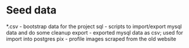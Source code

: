 # Seed data

*.csv - bootstrap data for the project
sql - scripts to import/export mysql data and do some cleanup
export - exported mysql data as csv; used for import into postgres
pix - profile images scraped from the old website
